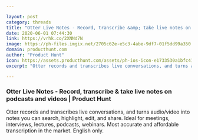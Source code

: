 ```yaml
---

layout: post
category: threads
title: "Otter Live Notes - Record, transcribe &amp; take live notes on podcasts and videos"
date: 2020-06-01 07:44:30
link: https://vrhk.co/2XNNd7N
image: https://ph-files.imgix.net/2705c62e-e5c3-4abe-9df7-01f5dd99a350.png?auto=format&fit=crop&h=512&w=1024
domain: producthunt.com
author: "Product Hunt"
icon: https://assets.producthunt.com/assets/ph-ios-icon-e1733530a1bfc41080db8161823f1ef262cdbbc933800c0a2a706f70eb9c277a.png
excerpt: "Otter records and transcribes live conversations, and turns audio/video into notes you can search, highlight, edit, and share. Ideal for meetings, interviews, lectures, podcasts, webinars. Most accurate and affordable transcription in the market. English only."

---
```


### Otter Live Notes - Record, transcribe &amp; take live notes on podcasts and videos | Product Hunt

Otter records and transcribes live conversations, and turns audio/video into notes you can search, highlight, edit, and share. Ideal for meetings, interviews, lectures, podcasts, webinars. Most accurate and affordable transcription in the market. English only.